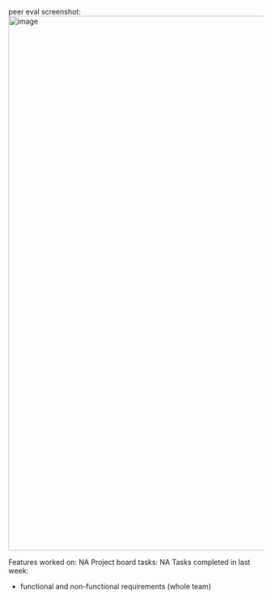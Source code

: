 peer eval screenshot: 
<img width="1636" height="1057" alt="image" src="https://github.com/user-attachments/assets/1d1bf00c-c011-4dd0-b77a-12938d20f3e3" />

Features worked on: NA
Project board tasks: NA
Tasks completed in last week:
  - functional and non-functional requirements (whole team)
    
